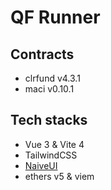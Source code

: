 # QF Runner

## Contracts
- clrfund v4.3.1
- maci v0.10.1

## Tech stacks
- Vue 3 & Vite 4
- TailwindCSS
- [NaiveUI](https://www.naiveui.com/en-US/os-theme/components/button)
- ethers v5 & viem


